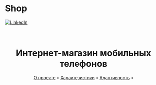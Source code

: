 # Shop
[![LinkedIn][linkedin-shield]][linkedin-url]
<h1 align="center">
  <br>
  Интернет-магазин мобильных телефонов
  <br>
</h1>

<p align="center">
  <a href="#about">О проекте</a> •
  <a href="#specifications">Характеристики</a> •
  <a href="#adaptiv">Адаптивность</a> •

</p>




<!-- https://www.markdownguide.org/basic-syntax/#reference-style-links -->
[linkedin-shield]: https://img.shields.io/badge/-LinkedIn-black.svg?style=for-the-badge&logo=linkedin&colorB=555
[linkedin-url]: https://www.linkedin.com/in/uliana-ezubchik-14763a1a3/
